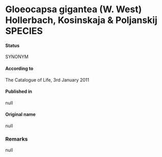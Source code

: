 # Gloeocapsa gigantea (W. West) Hollerbach, Kosinskaja & Poljanskij SPECIES

#### Status
SYNONYM

#### According to
The Catalogue of Life, 3rd January 2011

#### Published in
null

#### Original name
null

### Remarks
null
